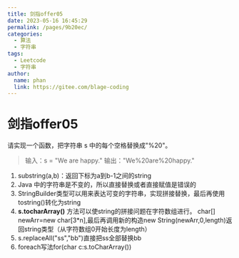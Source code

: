 ```yaml
---
title: 剑指offer05
date: 2023-05-16 16:45:29
permalink: /pages/9b20ec/
categories:
  - 算法
  - 字符串
tags:
  - Leetcode
  - 字符串
author: 
  name: phan
  link: https://gitee.com/blage-coding
---
```

# 剑指offer05
请实现一个函数，把字符串 s 中的每个空格替换成"%20"。
>输入：s = "We are happy."
输出："We%20are%20happy."
1. substring(a,b)：返回下标为a到b-1之间的string
2. Java 中的字符串是不变的，所以直接替换或者直接赋值是错误的
3. StringBuilder类型可以用来表达可变的字符串，实现拼接替换，最后再使用tostring()转化为string
4. **s\.tocharArray\(\)** 方法可以使string的拼接问题在字符数组进行。 char[] newArr=new char[3*n],最后再调用新的构造new  String(newArr,0,length)返回string类型（从字符数组0开始长度为length）
5. s.replaceAll("ss","bb")直接把ss全部替换bb
6. foreach写法for(char c:s.toCharArray())